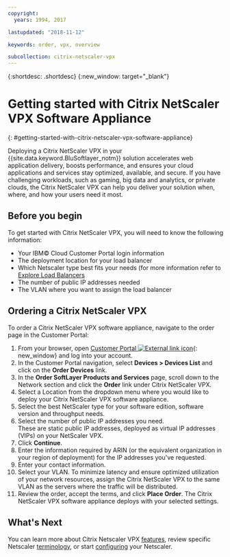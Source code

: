 ```yaml
---
copyright:
  years: 1994, 2017

lastupdated: "2018-11-12"

keywords: order, vpx, overview

subcollection: citrix-netscaler-vpx
---
```


{:shortdesc: .shortdesc}
{:new_window: target="_blank"}

# Getting started with Citrix NetScaler VPX Software Appliance
{: #getting-started-with-citrix-netscaler-vpx-software-appliance}

Deploying a Citrix NetScaler VPX in your {{site.data.keyword.BluSoftlayer_notm}} solution accelerates web application delivery, boosts performance, and ensures your cloud applications and services stay optimized, available, and secure. If you have challenging workloads, such as gaming, big data and analytics, or private clouds, the Citrix NetScaler VPX can help you deliver your solution when, where, and how your users need it most.

## Before you begin
To get started with Citrix NetScaler VPX, you will need to know the following information:

* Your IBM© Cloud Customer Portal login information
* The deployment location for your load balancer
* Which Netscaler type best fits your needs (for more information refer to [Explore Load Balancers](/docs/infrastructure/loadbalancer-service?topic=loadbalancer-service-explore)
* The number of public IP addresses needed
* The VLAN where you want to assign the load balancer

## Ordering a Citrix NetScaler VPX

To order a Citrix NetScaler VPX software appliance, navigate to the order page in the Customer Portal:

1. From your browser, open  [Customer Portal ![External link icon](../../icons/launch-glyph.svg "External link icon")](https://control.softlayer.com/){: new_window} and log into your account.
2. In the Customer Portal navigation, select **Devices > Devices List** and click on the **Order Devices** link.
3. In the **Order SoftLayer Products and Services** page, scroll down to the Network section and click the **Order** link under Citrix NetScaler VPX.
4. Select a Location from the dropdown menu where you would like to deploy your Citrix NetScaler VPX software appliance.  
5. Select the best NetScaler type for your software edition, software version and throughput needs.
6. Select the number of public IP addresses you need.  
	These are static public IP addresses, deployed as virtual IP addresses (VIPs) on your NetScaler VPX.
7. Click **Continue**.
8. Enter the information required by ARIN (or the equivalent organization in your region of deployment) for the IP addresses you've requested.
9. Enter your contact information.
10. Select your VLAN.
	To minimize latency and ensure optimized utilization of your network resources, assign the Citrix NetScaler VPX to the same VLAN as the servers where the traffic will be distributed.
11. Review the order, accept the terms, and click **Place Order**. The Citrix NetScaler VPX software appliance deploys with your selected settings.

## What's Next

You can learn more about Citrix Netscaler VPX [features](/docs/infrastructure/citrix-netscaler-vpx?topic=citrix-netscaler-vpx-about-citrix-netscaler-vpx), review specific Netscaler [terminology](/docs/infrastructure/citrix-netscaler-vpx?topic=citrix-netscaler-vpx-citrix-netscaler-vpx-terminology), or start [configuring](/docs/infrastructure/citrix-netscaler-vpx?topic=citrix-netscaler-vpx-basic-load-balancing-configuration) your Netscaler.
